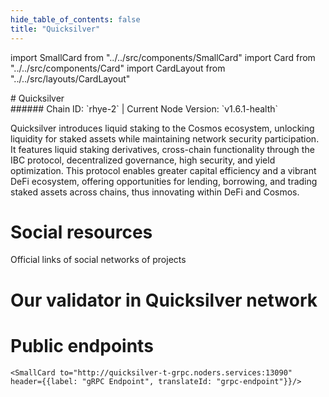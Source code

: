 ```yaml
---
hide_table_of_contents: false
title: "Quicksilver"
---
```


import SmallCard from "../../src/components/SmallCard"
import Card from "../../src/components/Card"
import CardLayout from "../../src/layouts/CardLayout"

<div class="h1-with-icon icon-quicksilver">
# Quicksilver
</div>
###### Chain ID: `rhye-2` | Current Node Version: `v1.6.1-health`


Quicksilver introduces liquid staking to the Cosmos ecosystem, unlocking liquidity for staked assets while maintaining network security participation. It features liquid staking derivatives, cross-chain functionality through the IBC protocol, decentralized governance, high security, and yield optimization. This protocol enables greater capital efficiency and a vibrant DeFi ecosystem, offering opportunities for lending, borrowing, and trading staked assets across chains, thus innovating within DeFi and Cosmos.

# Social resources
Official links of social networks of projects

<CardLayout autoFitEnabled={false}>
    <SmallCard to="https://quicksilver.zone/" header={{label: "Website", translateId: "social-telegram"}} iconPath="img/website-icon.svg"/>
    <SmallCard to="https://github.com/quicksilver-zone" header={{label: "GitHub", translateId: "social-telegram"}} iconPath="img/github-icon.svg"/>
    <SmallCard to="https://discord.com/invite/xrSmYMDVrQ" header={{label: "Discord", translateId: "social-telegram"}} iconPath="img/discord-icon.svg"/>
    <SmallCard to="https://twitter.com/quicksilverzone" header={{label: "X", translateId: "social-telegram"}} iconPath="img/x-icon.svg"/>
    <SmallCard to="https://t.me/quicksilverzone" header={{label: "Telegram", translateId: "social-telegram"}} iconPath="img/telegram-icon.svg"/>
</CardLayout>

# Our validator in Quicksilver network

<CardLayout autoFitEnabled={true}>
    <Card
        to="https://testnet.quicksilver.explorers.guru/validator/quickvaloper17gwfcceyvcw53r6cclrhwk5jksmtd96xfjwrcv"
        header={{
            label: "[NODERS]TEAM",
            translateId: "development-setup",
        }}
        body={{
            label: "Trusted blockchain validator",
        }}
        iconPath="img/kotlin-icon.svg"
    />
</CardLayout>

# Public endpoints

<CardLayout autoFitEnabled={true}>
    <SmallCard to="https://quicksilver-t-rpc.noders.services" header={{label: "RPC Endpoint", translateId: "rpc-endpoint"}}/>
    <SmallCard to="https://quicksilver-t-api.noders.services" header={{label: "API Endpoint", translateId: "api-endpoint"}}/>
    
    <SmallCard to="http://quicksilver-t-grpc.noders.services:13090" header={{label: "gRPC Endpoint", translateId: "grpc-endpoint"}}/>
</CardLayout>